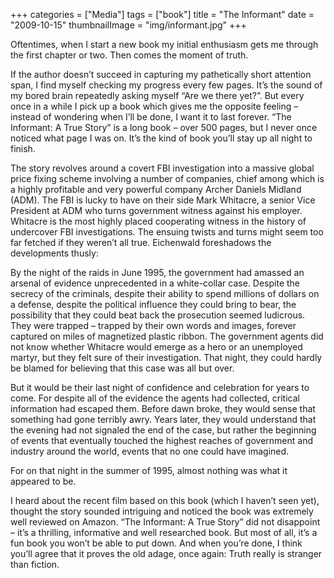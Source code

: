 +++
categories = ["Media"]
tags = ["book"]
title = "The Informant"
date = "2009-10-15"
thumbnailImage = "img/informant.jpg"
+++

Oftentimes, when I start a new book my initial enthusiasm gets me through the first chapter or two. Then comes the moment of truth.
<!--more-->
If the author doesn’t succeed in capturing my pathetically short attention span, I find myself checking my progress every few pages. It’s the sound of my bored brain repeatedly asking myself “Are we there yet?”. But every once in a while I pick up a book which gives me the opposite feeling – instead of wondering when I’ll be done, I want it to last forever. “The Informant: A True Story” is a long book – over 500 pages, but I never once noticed what page I was on. It’s the kind of book you’ll stay up all night to finish.

The story revolves around a covert FBI investigation into a massive global price fixing scheme involving a number of companies, chief among which is a highly profitable and very powerful company Archer Daniels Midland (ADM). The FBI is lucky to have on their side Mark Whitacre, a senior Vice President at ADM who turns government witness against his employer. Whitacre is the most highly placed cooperating witness in the history of undercover FBI investigations. The ensuing twists and turns might seem too far fetched if they weren’t all true. Eichenwald foreshadows the developments thusly:

By the night of the raids in June 1995, the government had amassed an arsenal of evidence unprecedented in a white-collar case. Despite the secrecy of the criminals, despite their ability to spend millions of dollars on a defense, despite the political influence they could bring to bear, the possibility that they could beat back the prosecution seemed ludicrous. They were trapped – trapped by their own words and images, forever captured on miles of magnetized plastic ribbon. The government agents did not know whether Whitacre would emerge as a hero or an unemployed martyr, but they felt sure of their investigation. That night, they could hardly be blamed for believing that this case was all but over.

But it would be their last night of confidence and celebration for years to come. For despite all of the evidence the agents had collected, critical information had escaped them. Before dawn broke, they would sense that something had gone terribly awry. Years later, they would understand that the evening had not signaled the end of the case, but rather the beginning of events that eventually touched the highest reaches of government and industry around the world, events that no one could have imagined.

For on that night in the summer of 1995, almost nothing was what it appeared to be.

I heard about the recent film based on this book (which I haven’t seen yet), thought the story sounded intriguing and noticed the book was extremely well reviewed on Amazon. “The Informant: A True Story” did not disappoint – it’s a thrilling, informative and well researched book. But most of all, it’s a fun book you won’t be able to put down. And when you’re done, I think you’ll agree that it proves the old adage, once again: Truth really is stranger than fiction.
